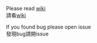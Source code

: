 Please read [wiki](https://github.com/xxi511/obj-jsonDecoder/wiki)    
請看[wiki](https://github.com/xxi511/obj-jsonDecoder/wiki)

    
If you found bug please open issue    
發現bug請開issue
